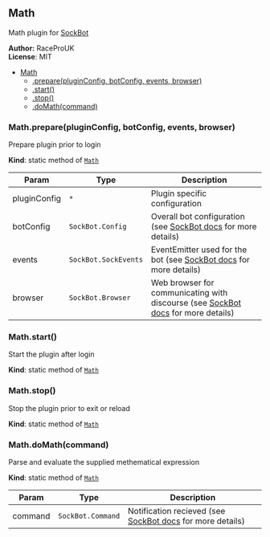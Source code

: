 <a name="module_Math"></a>
## Math
Math plugin for [SockBot](https://sockbot.rtfd.org/en/latest/)

**Author:** RaceProUK  
**License**: MIT  

* [Math](#module_Math)
  * [.prepare(pluginConfig, botConfig, events, browser)](#module_Math.prepare)
  * [.start()](#module_Math.start)
  * [.stop()](#module_Math.stop)
  * [.doMath(command)](#module_Math.doMath)

<a name="module_Math.prepare"></a>
### Math.prepare(pluginConfig, botConfig, events, browser)
Prepare plugin prior to login

**Kind**: static method of <code>[Math](#module_Math)</code>  

| Param | Type | Description |
| --- | --- | --- |
| pluginConfig | <code>\*</code> | Plugin specific configuration |
| botConfig | <code>SockBot.Config</code> | Overall bot configuration (see [SockBot docs](https://sockbot.rtfd.org/en/latest/api/lib/config/) for more details) |
| events | <code>SockBot.SockEvents</code> | EventEmitter used for the bot (see [SockBot docs](https://sockbot.rtfd.org/en/latest/api/external/events/#module_SockEvents) for more details) |
| browser | <code>SockBot.Browser</code> | Web browser for communicating with discourse (see [SockBot docs](https://sockbot.rtfd.org/en/latest/api/lib/browser/) for more details) |

<a name="module_Math.start"></a>
### Math.start()
Start the plugin after login

**Kind**: static method of <code>[Math](#module_Math)</code>  
<a name="module_Math.stop"></a>
### Math.stop()
Stop the plugin prior to exit or reload

**Kind**: static method of <code>[Math](#module_Math)</code>  
<a name="module_Math.doMath"></a>
### Math.doMath(command)
Parse and evaluate the supplied methematical expression

**Kind**: static method of <code>[Math](#module_Math)</code>  

| Param | Type | Description |
| --- | --- | --- |
| command | <code>SockBot.Command</code> | Notification recieved (see [SockBot docs](https://sockbot.rtfd.org/en/latest/api/lib/commands/#module_commands..command) for more details) |

